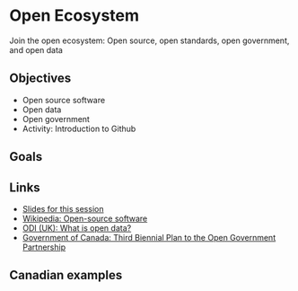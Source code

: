 # Open Ecosystem

Join the open ecosystem: Open source, open standards, open government, and open data

## Objectives
- Open source software
- Open data
- Open government
- Activity: Introduction to Github

## Goals

## Links

- [Slides for this session](slides.html)
- [Wikipedia: Open-source software](https://en.wikipedia.org/wiki/Open-source_software)
- [ODI (UK): What is open data?](https://theodi.org/what-is-open-data)
- [Government of Canada: Third Biennial Plan to the Open Government Partnership](http://open.canada.ca/en/content/third-biennial-plan-open-government-partnership)

## Canadian examples
